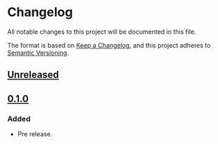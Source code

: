 # Changelog

All notable changes to this project will be documented in this file.

The format is based on [Keep a Changelog](https://keepachangelog.com/en/1.0.0/),
and this project adheres to [Semantic Versioning](https://semver.org/spec/v2.0.0.html).

## [Unreleased]

## [0.1.0]

### Added

- Pre release.

[Unreleased]: https://github.com/metamask/snap-watch-only/compare/v0.1.0...HEAD
[0.1.0]: https://github.com/metamask/snap-watch-only/releases/tag/v0.1.0
